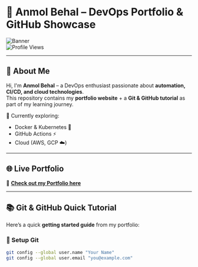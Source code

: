 # 🚀 Anmol Behal – DevOps Portfolio & GitHub Showcase  

![Banner](https://img.shields.io/badge/DevOps-Engineer-blue?style=for-the-badge&logo=github)  
![Profile Views](https://komarev.com/ghpvc/?username=AnmolBehal&style=for-the-badge&color=blueviolet)

---

## 👋 About Me  
Hi, I'm **Anmol Behal** – a DevOps enthusiast passionate about **automation, CI/CD, and cloud technologies**.  
This repository contains my **portfolio website** + a **Git & GitHub tutorial** as part of my learning journey.  

🌱 Currently exploring:  
- Docker & Kubernetes 🐳  
- GitHub Actions ⚡  
- Cloud (AWS, GCP ☁️)  

---

## 🌐 Live Portfolio  
🔗 **[Check out my Portfolio here](https://anmolbehal.github.io/)**  

---

## 📚 Git & GitHub Quick Tutorial  

Here’s a quick **getting started guide** from my portfolio:

### 🚀 Setup Git
```bash
git config --global user.name "Your Name"
git config --global user.email "you@example.com"
